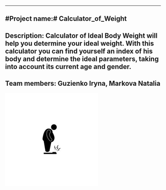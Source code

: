 ----------------------------------
#Project name:# Calculator_of_Weight
----------------------------------
Description: Calculator of Ideal Body Weight will help you determine your ideal weight.
With this calculator you can find yourself an index of his body and determine the ideal parameters, taking into account its current age and gender.
----------------------------------
Team members: Guzienko Iryna, Markova Natalia
----------------------------------

[![icon for project](https://github.com/IrinaVG/MobiApp/blob/master/img/1.png)](#features)